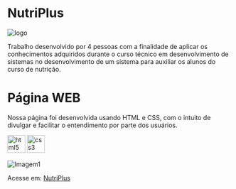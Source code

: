 # NutriPlus

![logo](https://github.com/user-attachments/assets/13422a4c-cc32-4090-94ad-8c7d85e38d5c)

Trabalho desenvolvido por 4 pessoas com a finalidade de aplicar os conhecimentos adquiridos durante o curso técnico em desenvolvimento de sistemas no desenvolvimento de um sistema
para auxiliar os alunos do curso de nutrição.

# Página WEB
Nossa página foi desenvolvida usando HTML e CSS, com o intuito de divulgar e facilitar o entendimento por parte dos usuários. 
<div align="left">
  <img src="https://cdn.jsdelivr.net/gh/devicons/devicon/icons/html5/html5-original.svg" height="40" alt="html5 logo"/>
 <img src="https://cdn.jsdelivr.net/gh/devicons/devicon/icons/css3/css3-original.svg" height="40" alt="css3 logo"/>
</div>

![Imagem1](https://github.com/user-attachments/assets/f15d4908-ca94-46c6-a452-0a4394e772fc)

Acesse em: [NutriPlus](https://nutripluss.netlify.app/)
